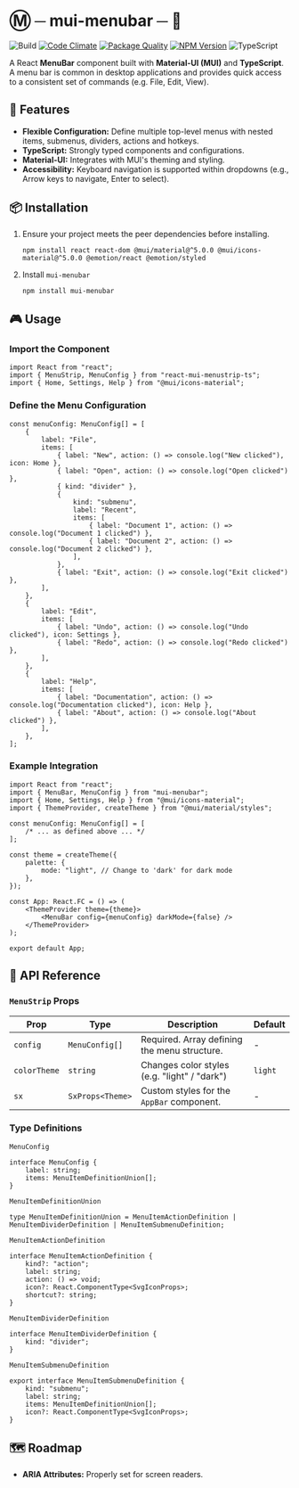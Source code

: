 # Ⓜ ─ mui-menubar ─ 🍫

![Build](https://github.com/keithwalsh/mui-menubar/actions/workflows/build.yml/badge.svg)
[![Code Climate](https://codeclimate.com/github/keithwalsh/mui-menubar/badges/gpa.svg)](https://codeclimate.com/github/keithwalsh/mui-menubar)
[![Package Quality](https://packagequality.com/shield/mui-menubar.svg)](https://packagequality.com/#?package=mui-menubar)
[![NPM Version](https://img.shields.io/npm/v/mui-menubar.svg)](https://www.npmjs.com/package/mui-menubar)
![TypeScript](https://img.shields.io/badge/TypeScript-007ACC?style=flat-square&logo=typescript&logoColor=white)

A React **MenuBar** component built with **Material-UI (MUI)** and **TypeScript**. A menu bar is common in desktop applications and provides quick access to a consistent set of commands (e.g. File, Edit, View).

## 🚀 Features

-   **Flexible Configuration:** Define multiple top-level menus with nested items, submenus, dividers, actions and hotkeys.
-   **TypeScript:** Strongly typed components and configurations.
-   **Material-UI:** Integrates with MUI's theming and styling.
-   **Accessibility:** Keyboard navigation is supported within dropdowns (e.g., Arrow keys to navigate, Enter to select).

## 📦 Installation

1. Ensure your project meets the peer dependencies before installing.

    ```
    npm install react react-dom @mui/material@^5.0.0 @mui/icons-material@^5.0.0 @emotion/react @emotion/styled
    ```

2. Install `mui-menubar`

    ```
    npm install mui-menubar
    ```

## 🎮 Usage

### Import the Component

```tsx
import React from "react";
import { MenuStrip, MenuConfig } from "react-mui-menustrip-ts";
import { Home, Settings, Help } from "@mui/icons-material";
```

### Define the Menu Configuration

```tsx
const menuConfig: MenuConfig[] = [
    {
        label: "File",
        items: [
            { label: "New", action: () => console.log("New clicked"), icon: Home },
            { label: "Open", action: () => console.log("Open clicked") },
            { kind: "divider" },
            {
                kind: "submenu",
                label: "Recent",
                items: [
                    { label: "Document 1", action: () => console.log("Document 1 clicked") },
                    { label: "Document 2", action: () => console.log("Document 2 clicked") },
                ],
            },
            { label: "Exit", action: () => console.log("Exit clicked") },
        ],
    },
    {
        label: "Edit",
        items: [
            { label: "Undo", action: () => console.log("Undo clicked"), icon: Settings },
            { label: "Redo", action: () => console.log("Redo clicked") },
        ],
    },
    {
        label: "Help",
        items: [
            { label: "Documentation", action: () => console.log("Documentation clicked"), icon: Help },
            { label: "About", action: () => console.log("About clicked") },
        ],
    },
];
```

### Example Integration

```tsx
import React from "react";
import { MenuBar, MenuConfig } from "mui-menubar";
import { Home, Settings, Help } from "@mui/icons-material";
import { ThemeProvider, createTheme } from "@mui/material/styles";

const menuConfig: MenuConfig[] = [
    /* ... as defined above ... */
];

const theme = createTheme({
    palette: {
        mode: "light", // Change to 'dark' for dark mode
    },
});

const App: React.FC = () => (
    <ThemeProvider theme={theme}>
        <MenuBar config={menuConfig} darkMode={false} />
    </ThemeProvider>
);

export default App;
```

## 🔧 API Reference

### `MenuStrip` Props

| Prop         | Type             | Description                                  | Default |
| ------------ | ---------------- | -------------------------------------------- | ------- |
| `config`     | `MenuConfig[]`   | Required. Array defining the menu structure. | -       |
| `colorTheme` | `string`         | Changes color styles (e.g. "light" / "dark") | `light` |
| `sx`         | `SxProps<Theme>` | Custom styles for the `AppBar` component.    | -       |

### Type Definitions

`MenuConfig`

```tsx
interface MenuConfig {
    label: string;
    items: MenuItemDefinitionUnion[];
}
```

`MenuItemDefinitionUnion`

```tsx
type MenuItemDefinitionUnion = MenuItemActionDefinition | MenuItemDividerDefinition | MenuItemSubmenuDefinition;
```

`MenuItemActionDefinition`

```tsx
interface MenuItemActionDefinition {
    kind?: "action";
    label: string;
    action: () => void;
    icon?: React.ComponentType<SvgIconProps>;
    shortcut?: string;
}
```

`MenuItemDividerDefinition`

```tsx
interface MenuItemDividerDefinition {
    kind: "divider";
}
```

`MenuItemSubmenuDefinition`

```tsx
export interface MenuItemSubmenuDefinition {
    kind: "submenu";
    label: string;
    items: MenuItemDefinitionUnion[];
    icon?: React.ComponentType<SvgIconProps>;
}
```

## 🗺️ Roadmap

-   **ARIA Attributes:** Properly set for screen readers.
